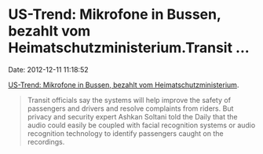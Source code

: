 US-Trend: Mikrofone in Bussen, bezahlt vom Heimatschutzministerium.Transit \...
===============================================================================

Date: 2012-12-11 11:18:52

[US-Trend: Mikrofone in Bussen, bezahlt vom
Heimatschutzministerium](http://www.wired.com/threatlevel/2012/12/public-bus-audio-surveillance/).

> Transit officials say the systems will help improve the safety of
> passengers and drivers and resolve complaints from riders. But privacy
> and security expert Ashkan Soltani told the Daily that the audio could
> easily be coupled with facial recognition systems or audio recognition
> technology to identify passengers caught on the recordings.
